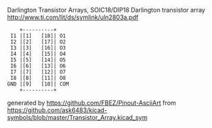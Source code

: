 Darlington Transistor Arrays, SOIC18/DIP18
Darlington transistor array
http://www.ti.com/lit/ds/symlink/uln2803a.pdf


	    +----------+
	 I1 |[1]   [18]| O1
	 I2 |[2]   [17]| O2
	 I3 |[3]   [16]| O3
	 I4 |[4]   [15]| O4
	 I5 |[5]   [14]| O5
	 I6 |[6]   [13]| O6
	 I7 |[7]   [12]| O7
	 I8 |[8]   [11]| O8
	GND |[9]   [10]| COM
	    +----------+


generated by https://github.com/FBEZ/Pinout-AsciiArt from https://github.com/ask6483/kicad-symbols/blob/master/Transistor_Array.kicad_sym